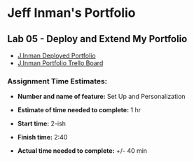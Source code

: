 # Jeff Inman's Portfolio

## Lab 05 - Deploy and Extend My Portfolio

- [J.Inman Deployed Portfolio](https://jinman-portfolio.netlify.app/)
- [J.Inman Portfolio Trello Board](https://trello.com/invite/b/7mTeW7hq/f389040f5571f470bdc712caecc6dc10/301n23-portfolio-board)


### Assignment Time Estimates:

- **Number and name of feature:** Set Up and Personalization

- **Estimate of time needed to complete:** 1 hr

- **Start time:** 2-ish

- **Finish time:** 2:40

- **Actual time needed to complete:** +/- 40 min


